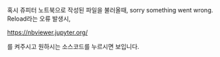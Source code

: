 혹시 쥬피터 노트북으로 작성된 파일을 불러올때, sorry something went wrong. Reload라는 오류 발생시, 

https://nbviewer.jupyter.org/

를 켜주시고 원하시는 소스코드를 누르시면 보입니다. 

